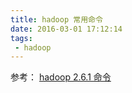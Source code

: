 ```yaml
---
title: hadoop 常用命令
date: 2016-03-01 17:12:14
tags:
 - hadoop
---
```


参考：
[hadoop 2.6.1 命令](https://hadoop.apache.org/docs/r2.6.1/hadoop-project-dist/hadoop-common/CommandsManual.html)
